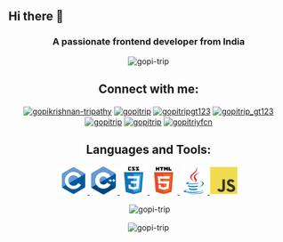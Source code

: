 ## Hi there 👋
<div style = "text-align:center;">
  <h3 align="center">A passionate frontend developer from India</h3>

<p align="center"> <img src="https://komarev.com/ghpvc/?username=gopi-trip&label=Profile%20views&color=0e75b6&style=flat" alt="gopi-trip" /> </p>

<h2 align="center">Connect with me:</h2>
<p align="center">
<a href="https://linkedin.com/in/gopikrishnan-tripathy" target="blank"><img align="center" src="https://raw.githubusercontent.com/rahuldkjain/github-profile-readme-generator/master/src/images/icons/Social/linked-in-alt.svg" alt="gopikrishnan-tripathy" height="40" width="50" /></a>
<a href="https://instagram.com/gopitrip" target="blank"><img align="center" src="https://raw.githubusercontent.com/rahuldkjain/github-profile-readme-generator/master/src/images/icons/Social/instagram.svg" alt="gopitrip" height="40" width="50" /></a>
<a href="https://www.codechef.com/users/gopitripgt123" target="blank"><img align="center" src="https://cdn.jsdelivr.net/npm/simple-icons@3.1.0/icons/codechef.svg" alt="gopitripgt123" height="40" width="50" /></a>
<a href="https://www.hackerrank.com/gopitrip_gt123" target="blank"><img align="center" src="https://raw.githubusercontent.com/rahuldkjain/github-profile-readme-generator/master/src/images/icons/Social/hackerrank.svg" alt="gopitrip_gt123" height="40" width="50" /></a>
<a href="https://codeforces.com/profile/gopitrip" target="blank"><img align="center" src="https://raw.githubusercontent.com/rahuldkjain/github-profile-readme-generator/master/src/images/icons/Social/codeforces.svg" alt="gopitrip" height="40" width="50" /></a>
<a href="https://www.leetcode.com/gopitrip" target="blank"><img align="center" src="https://raw.githubusercontent.com/rahuldkjain/github-profile-readme-generator/master/src/images/icons/Social/leet-code.svg" alt="gopitrip" height="40" width="50" /></a>
<a href="https://auth.geeksforgeeks.org/user/gopitriyfcn" target="blank"><img align="center" src="https://raw.githubusercontent.com/rahuldkjain/github-profile-readme-generator/master/src/images/icons/Social/geeks-for-geeks.svg" alt="gopitriyfcn" height="40" width="50" /></a>
</p>

<h2 align="center">Languages and Tools:</h2>
<p align="center"> <a href="https://www.cprogramming.com/" target="_blank" rel="noreferrer"> <img src="https://raw.githubusercontent.com/devicons/devicon/master/icons/c/c-original.svg" alt="c" width="50" height="50"/> </a> <a href="https://www.w3schools.com/cpp/" target="_blank" rel="noreferrer"> <img src="https://raw.githubusercontent.com/devicons/devicon/master/icons/cplusplus/cplusplus-original.svg" alt="cplusplus" width="50" height="50"/> </a> <a href="https://www.w3schools.com/css/" target="_blank" rel="noreferrer"> <img src="https://raw.githubusercontent.com/devicons/devicon/master/icons/css3/css3-original-wordmark.svg" alt="css3" width="50" height="50"/> </a> <a href="https://www.w3.org/html/" target="_blank" rel="noreferrer"> <img src="https://raw.githubusercontent.com/devicons/devicon/master/icons/html5/html5-original-wordmark.svg" alt="html5" width="50" height="50"/> </a> <a href="https://www.java.com" target="_blank" rel="noreferrer"> <img src="https://raw.githubusercontent.com/devicons/devicon/master/icons/java/java-original.svg" alt="java" width="50" height="50"/> </a> <a href="https://developer.mozilla.org/en-US/docs/Web/JavaScript" target="_blank" rel="noreferrer"> <img src="https://raw.githubusercontent.com/devicons/devicon/master/icons/javascript/javascript-original.svg" alt="javascript" width="50" height="50"/> </a> </p>

<p align = "center">&nbsp;<img align="center" src="https://github-readme-stats.vercel.app/api?username=gopi-trip&show_icons=true&locale=en" alt="gopi-trip" /></p>

<p align = "center"><img align="center" src="https://github-readme-streak-stats.herokuapp.com/?user=gopi-trip&" alt="gopi-trip" /></p>

</div>


<!--
**gopi-trip/gopi-trip** is a ✨ _special_ ✨ repository because its `README.md` (this file) appears on your GitHub profile.

Here are some ideas to get you started:

- 🔭 I’m currently working on ...
- 🌱 I’m currently learning ...
- 👯 I’m looking to collaborate on ...
- 🤔 I’m looking for help with ...
- 💬 Ask me about ...
- 📫 How to reach me: ...
- 😄 Pronouns: ...
- ⚡ Fun fact: ...
-->
